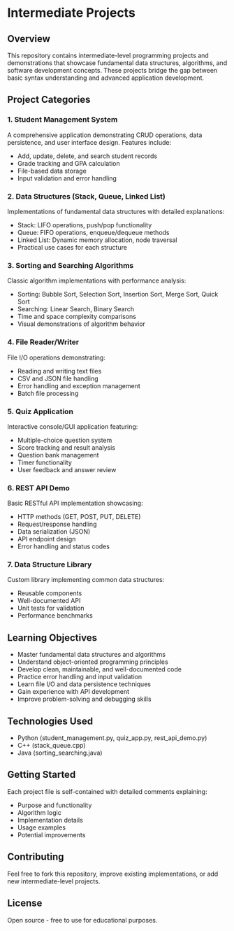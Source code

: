# Intermediate Projects

## Overview
This repository contains intermediate-level programming projects and demonstrations that showcase fundamental data structures, algorithms, and software development concepts. These projects bridge the gap between basic syntax understanding and advanced application development.

## Project Categories

### 1. Student Management System
A comprehensive application demonstrating CRUD operations, data persistence, and user interface design. Features include:
- Add, update, delete, and search student records
- Grade tracking and GPA calculation
- File-based data storage
- Input validation and error handling

### 2. Data Structures (Stack, Queue, Linked List)
Implementations of fundamental data structures with detailed explanations:
- Stack: LIFO operations, push/pop functionality
- Queue: FIFO operations, enqueue/dequeue methods
- Linked List: Dynamic memory allocation, node traversal
- Practical use cases for each structure

### 3. Sorting and Searching Algorithms
Classic algorithm implementations with performance analysis:
- Sorting: Bubble Sort, Selection Sort, Insertion Sort, Merge Sort, Quick Sort
- Searching: Linear Search, Binary Search
- Time and space complexity comparisons
- Visual demonstrations of algorithm behavior

### 4. File Reader/Writer
File I/O operations demonstrating:
- Reading and writing text files
- CSV and JSON file handling
- Error handling and exception management
- Batch file processing

### 5. Quiz Application
Interactive console/GUI application featuring:
- Multiple-choice question system
- Score tracking and result analysis
- Question bank management
- Timer functionality
- User feedback and answer review

### 6. REST API Demo
Basic RESTful API implementation showcasing:
- HTTP methods (GET, POST, PUT, DELETE)
- Request/response handling
- Data serialization (JSON)
- API endpoint design
- Error handling and status codes

### 7. Data Structure Library
Custom library implementing common data structures:
- Reusable components
- Well-documented API
- Unit tests for validation
- Performance benchmarks

## Learning Objectives
- Master fundamental data structures and algorithms
- Understand object-oriented programming principles
- Develop clean, maintainable, and well-documented code
- Practice error handling and input validation
- Learn file I/O and data persistence techniques
- Gain experience with API development
- Improve problem-solving and debugging skills

## Technologies Used
- Python (student_management.py, quiz_app.py, rest_api_demo.py)
- C++ (stack_queue.cpp)
- Java (sorting_searching.java)

## Getting Started
Each project file is self-contained with detailed comments explaining:
- Purpose and functionality
- Algorithm logic
- Implementation details
- Usage examples
- Potential improvements

## Contributing
Feel free to fork this repository, improve existing implementations, or add new intermediate-level projects.

## License
Open source - free to use for educational purposes.

